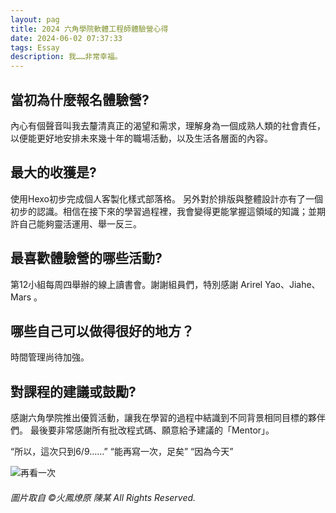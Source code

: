 ```yaml
---
layout: pag
title: 2024 六角學院軟體工程師體驗營心得
date: 2024-06-02 07:37:33
tags: Essay
description: 我……非常幸福。
---
```


## 當初為什麼報名體驗營?
內心有個聲音叫我去釐清真正的渴望和需求，理解身為一個成熟人類的社會責任，以便能更好地安排未來幾十年的職場活動，以及生活各層面的內容。

## 最大的收獲是?
使用Hexo初步完成個人客製化樣式部落格。
另外對於排版與整體設計亦有了一個初步的認識。相信在接下來的學習過程裡，我會變得更能掌握這領域的知識；並期許自己能夠靈活運用、舉一反三。

## 最喜歡體驗營的哪些活動?
第12小組每周四舉辦的線上讀書會。謝謝組員們，特別感謝 Arirel Yao、Jiahe、Mars 。

## 哪些自己可以做得很好的地方？
時間管理尚待加強。


## 對課程的建議或鼓勵?
感謝六角學院推出優質活動，讓我在學習的過程中結識到不同背景相同目標的夥伴們。
最後要非常感謝所有批改程式碼、願意給予建議的「Mentor」。

“所以，這次只到6/9……”
“能再寫一次，足矣”
“因為今天”

<img src="https://firebasestorage.googleapis.com/v0/b/pictureforu-3b8e9.appspot.com/o/28e51e98a75f8d69c10f0781671678c9.jpg?alt=media&token=bd902812-5393-48ba-9d8e-534d825d2e72" alt="再看一次">


###### 圖片取自 ©火鳳燎原 陳某 All Rights Reserved.